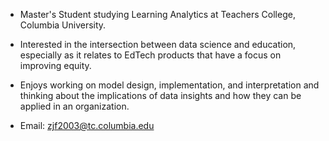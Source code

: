 * Master's Student studying Learning Analytics at Teachers College, Columbia University.

* Interested in the intersection between data science and education, especially as it relates to EdTech products that have a focus on improving equity. 

* Enjoys working on model design, implementation, and interpretation and thinking about the implications of data insights and how they can be applied in an organization.

* Email: zjf2003@tc.columbia.edu

<!---
zjf2003tc/zjf2003tc is a ✨ special ✨ repository because its `README.md` (this file) appears on your GitHub profile.
You can click the Preview link to take a look at your changes.
--->
